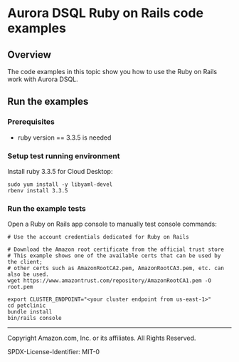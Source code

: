 # Aurora DSQL Ruby on Rails code examples

## Overview

The code examples in this topic show you how to use the Ruby on Rails work with Aurora DSQL. 

## Run the examples

### Prerequisites

* ruby version == 3.3.5 is needed

### Setup test running environment 

Install ruby 3.3.5 for Cloud Desktop:
```
sudo yum install -y libyaml-devel
rbenv install 3.3.5
```

### Run the example tests
Open a Ruby on Rails app console to manually test console commands:

```
# Use the account credentials dedicated for Ruby on Rails

# Download the Amazon root certificate from the official trust store
# This example shows one of the available certs that can be used by the client;
# other certs such as AmazonRootCA2.pem, AmazonRootCA3.pem, etc. can also be used.
wget https://www.amazontrust.com/repository/AmazonRootCA1.pem -O root.pem

export CLUSTER_ENDPOINT="<your cluster endpoint from us-east-1>"
cd petclinic
bundle install
bin/rails console
```

---

Copyright Amazon.com, Inc. or its affiliates. All Rights Reserved. 

SPDX-License-Identifier: MIT-0

